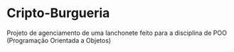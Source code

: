 # Cripto-Burgueria
Projeto de agenciamento de uma lanchonete feito para a disciplina de POO (Programação Orientada a Objetos)
